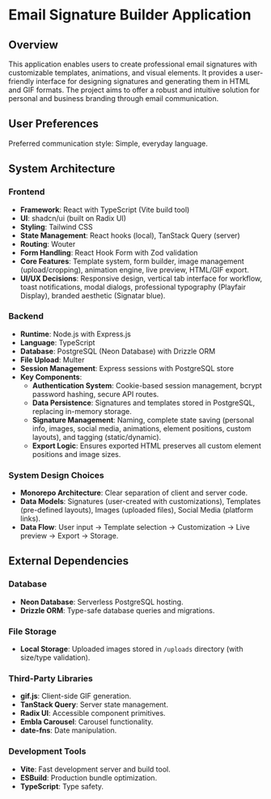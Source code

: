 # Email Signature Builder Application

## Overview
This application enables users to create professional email signatures with customizable templates, animations, and visual elements. It provides a user-friendly interface for designing signatures and generating them in HTML and GIF formats. The project aims to offer a robust and intuitive solution for personal and business branding through email communication.

## User Preferences
Preferred communication style: Simple, everyday language.

## System Architecture

### Frontend
- **Framework**: React with TypeScript (Vite build tool)
- **UI**: shadcn/ui (built on Radix UI)
- **Styling**: Tailwind CSS
- **State Management**: React hooks (local), TanStack Query (server)
- **Routing**: Wouter
- **Form Handling**: React Hook Form with Zod validation
- **Core Features**: Template system, form builder, image management (upload/cropping), animation engine, live preview, HTML/GIF export.
- **UI/UX Decisions**: Responsive design, vertical tab interface for workflow, toast notifications, modal dialogs, professional typography (Playfair Display), branded aesthetic (Signatar blue).

### Backend
- **Runtime**: Node.js with Express.js
- **Language**: TypeScript
- **Database**: PostgreSQL (Neon Database) with Drizzle ORM
- **File Upload**: Multer
- **Session Management**: Express sessions with PostgreSQL store
- **Key Components**:
    - **Authentication System**: Cookie-based session management, bcrypt password hashing, secure API routes.
    - **Data Persistence**: Signatures and templates stored in PostgreSQL, replacing in-memory storage.
    - **Signature Management**: Naming, complete state saving (personal info, images, social media, animations, element positions, custom layouts), and tagging (static/dynamic).
    - **Export Logic**: Ensures exported HTML preserves all custom element positions and image sizes.

### System Design Choices
- **Monorepo Architecture**: Clear separation of client and server code.
- **Data Models**: Signatures (user-created with customizations), Templates (pre-defined layouts), Images (uploaded files), Social Media (platform links).
- **Data Flow**: User input -> Template selection -> Customization -> Live preview -> Export -> Storage.

## External Dependencies

### Database
- **Neon Database**: Serverless PostgreSQL hosting.
- **Drizzle ORM**: Type-safe database queries and migrations.

### File Storage
- **Local Storage**: Uploaded images stored in `/uploads` directory (with size/type validation).

### Third-Party Libraries
- **gif.js**: Client-side GIF generation.
- **TanStack Query**: Server state management.
- **Radix UI**: Accessible component primitives.
- **Embla Carousel**: Carousel functionality.
- **date-fns**: Date manipulation.

### Development Tools
- **Vite**: Fast development server and build tool.
- **ESBuild**: Production bundle optimization.
- **TypeScript**: Type safety.
